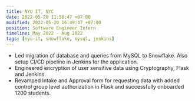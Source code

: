 ```yaml
---
title: NYU IT, NYC
date: 2022-05-20 11:58:47 +07:00
modified: 2022-05-20 16:49:47 +07:00
position: Software Engineer Intern
timeline: May 2022 - Aug 2022
tags: [nyu-it, snowflake, mysql, jenkins]
---
```

* Led migration of database and queries from MySQL to Snowflake. Also setup CI/CD pipeline in Jenkins for the application.
* Engineered encryption of user sensitive data using Cryptography, Flask and Jenkins.
* Revamped Intake and Approval form for requesting data with added control group level authorization in Flask and successfully
onboarded 1200 students.